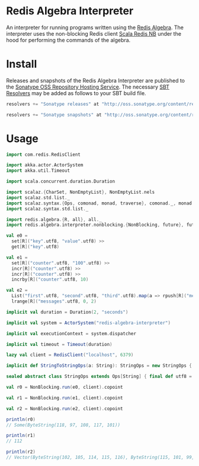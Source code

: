 # Redis Algebra Interpreter

An interpreter for running programs written using the [Redis Algebra](https://github.com/ethul/redis-algebra). The interpreter uses the non-blocking Redis client [Scala Redis NB](https://github.com/debasishg/scala-redis-nb) under the hood for performing the commands of the algebra.

# Install

Releases and snapshots of the Redis Algebra Interpreter are published to the [Sonatype OSS Repository Hosting Service](https://oss.sonatype.org). The necessary [SBT Resolvers](http://www.scala-sbt.org/release/docs/Detailed-Topics/Resolvers.html) may be added as follows to your SBT build file.

```scala
resolvers += "Sonatype releases" at "http://oss.sonatype.org/content/repositories/releases/"

resolvers += "Sonatype snapshots" at "http://oss.sonatype.org/content/repositories/snapshots/"
```

# Usage

```scala
import com.redis.RedisClient

import akka.actor.ActorSystem
import akka.util.Timeout

import scala.concurrent.duration.Duration

import scalaz.{CharSet, NonEmptyList}, NonEmptyList.nels
import scalaz.std.list._
import scalaz.syntax.{Ops, comonad, monad, traverse}, comonad._, monad._, traverse._
import scalaz.syntax.std.list._

import redis.algebra.{R, all}, all._
import redis.algebra.interpreter.nonblocking.{NonBlocking, future}, future._

val e0 =
  set[R]("key".utf8, "value".utf8) >>
  get[R]("key".utf8)

val e1 =
  set[R]("counter".utf8, "100".utf8) >>
  incr[R]("counter".utf8) >>
  incr[R]("counter".utf8) >>
  incrby[R]("counter".utf8, 10)

val e2 =
  List("first".utf8, "second".utf8, "third".utf8).map(a => rpush[R]("messages".utf8, nels(a))).sequenceU >>
  lrange[R]("messages".utf8, 0, 2)

implicit val duration = Duration(2, "seconds")

implicit val system = ActorSystem("redis-algebra-interpreter")

implicit val executionContext = system.dispatcher

implicit val timeout = Timeout(duration)

lazy val client = RedisClient("localhost", 6379)

implicit def StringToStringOps(a: String): StringOps = new StringOps { val self = a }

sealed abstract class StringOps extends Ops[String] { final def utf8 = self.getBytes(CharSet.UTF8).toIndexedSeq }

val r0 = NonBlocking.run(e0, client).copoint

val r1 = NonBlocking.run(e1, client).copoint

val r2 = NonBlocking.run(e2, client).copoint

println(r0)
// Some(ByteString(118, 97, 108, 117, 101))

println(r1)
// 112

println(r2)
// Vector(ByteString(102, 105, 114, 115, 116), ByteString(115, 101, 99, 111, 110, 100), ByteString(116, 104, 105, 114, 100))
```
